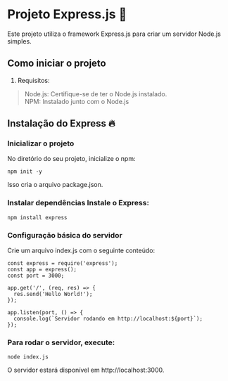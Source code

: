 # Projeto Express.js 📜
Este projeto utiliza o framework Express.js para criar um servidor Node.js simples.

## Como iniciar o projeto 
1. Requisitos:
> Node.js: Certifique-se de ter o Node.js instalado.  
> NPM: Instalado junto com o Node.js  


## Instalação do Express 🔥
### Inicializar o projeto
No diretório do seu projeto, inicialize o npm:  
```
npm init -y
```
Isso cria o arquivo package.json.  


### Instalar dependências Instale o Express:  

```
npm install express
```

### Configuração básica do servidor
Crie um arquivo index.js com o seguinte conteúdo:
```
const express = require('express');
const app = express();
const port = 3000;

app.get('/', (req, res) => {
  res.send('Hello World!');
});

app.listen(port, () => {
  console.log(`Servidor rodando em http://localhost:${port}`);
});

```

### Para rodar o servidor, execute:
```
node index.js

```
O servidor estará disponível em http://localhost:3000.